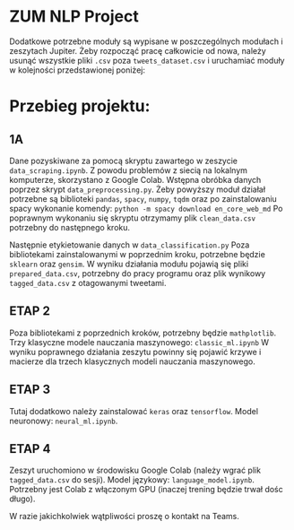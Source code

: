 # ZUM NLP Project

Dodatkowe potrzebne moduły są wypisane w poszczególnych modułach i zeszytach Jupiter.
Żeby rozpocząć pracę całkowicie od nowa, należy usunąć wszystkie pliki `.csv` poza `tweets_dataset.csv`
i uruchamiać moduły w kolejności przedstawionej poniżej:

# Przebieg projektu:

## **1A**

Dane pozyskiwane za pomocą skryptu zawartego w zeszycie `data_scraping.ipynb`.
Z powodu problemów z siecią na lokalnym komputerze, skorzystano z Google Colab.
Wstępna obróbka danych poprzez skrypt `data_preprocessing.py`.
Żeby powyższy moduł działał potrzebne są biblioteki `pandas`, `spacy`, `numpy`, `tqdm`
oraz po zainstalowaniu spacy wykonanie komendy: `python -m spacy download en_core_web_md`
Po poprawnym wykonaniu się skryptu otrzymamy plik `clean_data.csv` potrzebny do następnego kroku.

Następnie etykietowanie danych w `data_classification.py`
Poza bibliotekami zainstalowanymi w poprzednim kroku, potrzebne będzie `sklearn` oraz `gensim`.
W wyniku działania modułu pojawią się pliki `prepared_data.csv`, potrzebny do pracy programu oraz plik wynikowy
`tagged_data.csv` z otagowanymi tweetami.
## ETAP 2
Poza bibliotekami z poprzednich kroków, potrzebny będzie `mathplotlib`.
Trzy klasyczne modele nauczania maszynowego: `classic_ml.ipynb`
W wyniku poprawnego działania zeszytu powinny się pojawić krzywe i macierze dla trzech klasycznych modeli
nauczania maszynowego.
## ETAP 3
Tutaj dodatkowo należy zainstalować `keras` oraz `tensorflow`.
Model neuronowy: `neural_ml.ipynb`.


## ETAP 4
Zeszyt uruchomiono w środowisku Google Colab (należy wgrać plik `tagged_data.csv`
do sesji).
Model językowy: `language_model.ipynb`.
Potrzebny jest Colab z włączonym GPU (inaczej trening będzie trwał dośc długo).


W razie jakichkolwiek wątpliwości proszę o kontakt na Teams.